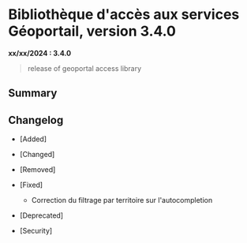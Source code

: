 # Bibliothèque d'accès aux services Géoportail, version 3.4.0

**xx/xx/2024 : 3.4.0**

> release of geoportal access library

## Summary


## Changelog

* [Added]

* [Changed]

* [Removed]

* [Fixed]

    - Correction du filtrage par territoire sur l'autocompletion

* [Deprecated]

* [Security]

